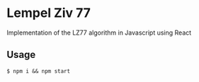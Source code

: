 # Lempel Ziv 77

Implementation of the LZ77 algorithm in Javascript using React

## Usage

```
$ npm i && npm start
```
